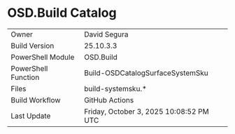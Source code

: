 ﻿# OSD.Build Catalog

| | |
|-|-|
| Owner | David Segura |
| Build Version | 25.10.3.3 |
| PowerShell Module | OSD.Build |
| PowerShell Function | Build-OSDCatalogSurfaceSystemSku |
| Files | build-systemsku.* |
| Build Workflow | GitHub Actions |
| Last Update | Friday, October 3, 2025 10:08:52 PM UTC |
